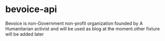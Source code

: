 # bevoice-api
Bevoice is non-Government non-profit organization founded by A Humanitarian activist and will be used as blog at the moment.other fixture will be added later
